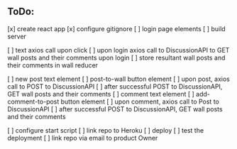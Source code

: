 ## ToDo:
[x] create react app
[x] configure gitignore
[ ] login page elements
[ ] build server

[ ] text axios call upon click
[ ] upon login axios call to DiscussionAPI to GET wall posts and their comments upon login
[ ] store resultant wall posts and their comments in wall reducer

[ ] new post text element
[ ] post-to-wall button element
[ ] upon post, axios call to POST to DiscussionAPI
[ ] after successful POST to DiscussionAPI, GET wall posts and their comments
[ ] comment text element
[ ] add-comment-to-post button element
[ ] upon comment, axios call to Post to DiscussionAPI
[ ] after successful POST to DiscussionAPI, GET wall posts and their comments

[ ] configure start script
[ ] link repo to Heroku
[ ] deploy
[ ] test the deployment
[ ] link repo via email to product Owner